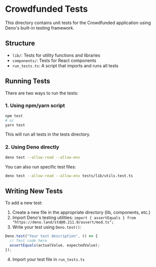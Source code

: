 # Crowdfunded Tests

This directory contains unit tests for the Crowdfunded application using Deno's built-in testing framework.

## Structure

- `lib/`: Tests for utility functions and libraries
- `components/`: Tests for React components
- `run_tests.ts`: A script that imports and runs all tests

## Running Tests

There are two ways to run the tests:

### 1. Using npm/yarn script

```bash
npm test
# or
yarn test
```

This will run all tests in the tests directory.

### 2. Using Deno directly

```bash
deno test --allow-read --allow-env
```

You can also run specific test files:

```bash
deno test --allow-read --allow-env tests/lib/utils.test.ts
```

## Writing New Tests

To add a new test:

1. Create a new file in the appropriate directory (lib, components, etc.)
2. Import Deno's testing utilities: `import { assertEquals } from "https://deno.land/std@0.211.0/assert/mod.ts";`
3. Write your test using `Deno.test()`:

```typescript
Deno.test("Your test description", () => {
  // Test code here
  assertEquals(actualValue, expectedValue);
});
```

4. Import your test file in `run_tests.ts` 